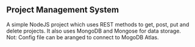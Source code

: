 ## Project Management System
A simple NodeJS project which uses REST methods to get, post, put and delete projects.
It also uses MongoDB and Mongose for data storage.  
Not: Config file can be aranged to connect to MogoDB Atlas.
